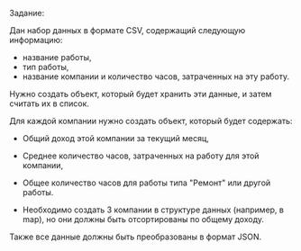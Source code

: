 Задание:

Дан набор данных в формате CSV, содержащий следующую информацию: 
- название работы, 
- тип работы, 
- название компании и количество часов, затраченных на эту работу. 

Нужно создать объект, который будет хранить эти данные, 
и затем считать их в список.

Для каждой компании нужно создать объект, который будет содержать:
- Общий доход этой компании за текущий месяц,
- Среднее количество часов, затраченных на работу для этой компании,
- Общее количество часов для работы типа "Ремонт" или другой работы.

- Необходимо создать 3 компании в структуре данных (например, в map), 
но они должны быть отсортированы по общему доходу.

Также все данные должны быть преобразованы в формат JSON.
